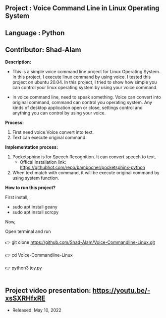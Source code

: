 ## Project    : Voice Command Line in Linux Operating System
## Language   : Python
## Contributor: Shad-Alam

**Description:** <br/>

- This is a simple voice command line project for Linux Operating System. In this project, I execute linux command by using voice. I tested this project on ubuntu 20.04. In this project, I tried to show how simple you can control your linux operating system by using your voice command.

- In voice command line, need to speak something. Voice can convert into original command, command can control you operating system. Any kinds of desktop application open or close, settings control and anything you can control by using your voice.

**Process:** <br/>
1. First need voice.Voice convert into text. <br/>
2. Text can execute original command. <br/>

**Implementation process:** <br/>
1. Pocketsphinx is for Speech Recognition. It can convert speech to text. <br/>
   - Offical Installation link: https://githubhot.com/repo/bambocher/pocketsphinx-python <br/>
2. When text match with command, it will be execute original command by using system function. <br/>

**How to run this project?**

First install, <br/>
- sudo apt install geany <br/>
- sudo apt install scrcpy <br/>

Now,

Open terminal and run <br/> <br/>
  :point_right:   git clone https://github.com/Shad-Alam/Voice-Commandline-Linux.git <br/> <br/>
  :point_right:   cd Voice-Commandline-Linux <br/> <br/>
  :point_right:   python3 joy.py <br/> <br/>

## Project video presentation: https://youtu.be/-xsSXRHfxRE

* Released: May 10, 2022
